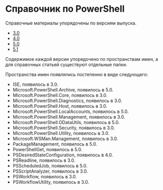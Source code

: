 #  Справочник по PowerShell

Справочные материалы упорядочены по версиям выпуска.

- [3.0](3.0/ToC.md)
- [4.0](4.0/ToC.md)
- [5.0](5.0/ToC.md)
- [5.1](5.1/ToC.md)

Содержимое каждой версии упорядочено по пространствам имен, а для справочных статьей существуют отдельные папки.

Пространства имен появлялись постепенно в виде следующего:

- ISE, появилось в 3.0.
- Microsoft.PowerShell.Archive, появилось в 5.0.
- Microsoft.PowerShell.Core, появилось в 3.0.
- Microsoft.PowerShell.Diagnostics, появилось в 3.0.
- Microsoft.PowerShell.Host, появилось в 3.0.
- Microsoft.PowerShell.LocalAccounts, появилось в 5.0.
- Microsoft.PowerShell.Management, появилось в 3.0.
- Microsoft.PowerShell.ODataUtils, появилось в 5.0.
- Microsoft.PowerShell.Security, появилось в 3.0.
- Microsoft.PowerShell.Utility, появилось в 3.0.
- Microsoft.WSMan.Management, появилось в 3.0.
- PackageManagement, появилось в 5.0.
- PowerShellGet, появилось в 5.0.
- PSDesiredStateConfiguration, появилось в 4.0.
- PSReadline, появилось в 3.0.
- PSScheduledJob, появилось в 5.0.
- PSScriptAnalyzer, появилось в 3.0.
- PSWorkflow, появилось в 3.0.
- PSWorkflowUtility, появилось в 3.0.


<!--HONumber=Oct16_HO2-->


